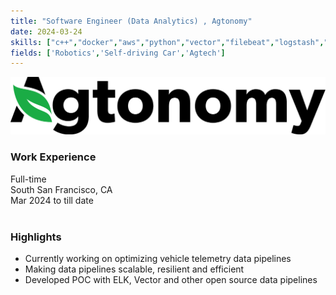 ```yaml
---
title: "Software Engineer (Data Analytics) , Agtonomy"
date: 2024-03-24
skills: ["c++","docker","aws","python","vector","filebeat","logstash","influxdb","timescaledb","time-series"]
fields: ['Robotics','Self-driving Car','Agtech']
---
```

![](./images/agtonomy-logo.png)
### Work Experience
Full-time  
South San Francisco, CA   
Mar 2024 to till date  <br><br>

### Highlights
* Currently working on optimizing vehicle telemetry data pipelines
* Making data pipelines scalable, resilient and efficient
* Developed POC with ELK, Vector and other open source data pipelines
<!--more-->